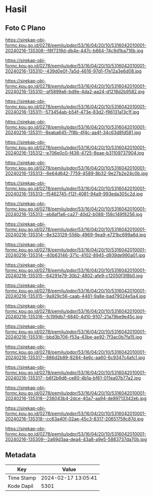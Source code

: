 # Hasil

## Foto C Plano

https://sirekap-obj-formc.kpu.go.id/0278/pemilu/pdpr/53/16/04/20/10/5316042010001-20240216-135308--f8f7318d-db4e-447c-b664-74c9d1ba716b.jpg

https://sirekap-obj-formc.kpu.go.id/0278/pemilu/pdpr/53/16/04/20/10/5316042010001-20240216-135310--439d0e0f-7a5d-4616-97d1-f7e12a3e6d08.jpg

https://sirekap-obj-formc.kpu.go.id/0278/pemilu/pdpr/53/16/04/20/10/5316042010001-20240216-135310--af5899a6-bd9e-4da2-aa24-d1218d2b9582.jpg

https://sirekap-obj-formc.kpu.go.id/0278/pemilu/pdpr/53/16/04/20/10/5316042010001-20240216-135311--573454ab-b54f-473e-83d2-f96131a13c1f.jpg

https://sirekap-obj-formc.kpu.go.id/0278/pemilu/pdpr/53/16/04/20/10/5316042010001-20240216-135311--8eaba645-7f8b-4f4c-aa4f-34c63d8fd581.jpg

https://sirekap-obj-formc.kpu.go.id/0278/pemilu/pdpr/53/16/04/20/10/5316042010001-20240216-135312--e706e0c0-f436-4725-8eae-b31109737904.jpg

https://sirekap-obj-formc.kpu.go.id/0278/pemilu/pdpr/53/16/04/20/10/5316042010001-20240216-135313--6e64d642-7759-4589-8b32-9e27b2e24c0b.jpg

https://sirekap-obj-formc.kpu.go.id/0278/pemilu/pdpr/53/16/04/20/10/5316042010001-20240216-135313--f5462745-f12f-4081-94a9-993eda305c2d.jpg

https://sirekap-obj-formc.kpu.go.id/0278/pemilu/pdpr/53/16/04/20/10/5316042010001-20240216-135313--eb8af1a6-ca27-40d2-b088-158c149f8256.jpg

https://sirekap-obj-formc.kpu.go.id/0278/pemilu/pdpr/53/16/04/20/10/5316042010001-20240216-135314--8e323129-556b-4969-9ea9-e721bc699a6d.jpg

https://sirekap-obj-formc.kpu.go.id/0278/pemilu/pdpr/53/16/04/20/10/5316042010001-20240216-135314--40b63146-371c-4102-8945-d939de990a01.jpg

https://sirekap-obj-formc.kpu.go.id/0278/pemilu/pdpr/53/16/04/20/10/5316042010001-20240216-135315--64291e79-30b2-4802-afe9-c12050f3f8b0.jpg

https://sirekap-obj-formc.kpu.go.id/0278/pemilu/pdpr/53/16/04/20/10/5316042010001-20240216-135315--9a929c56-caab-4461-9a8e-bad79024e5a4.jpg

https://sirekap-obj-formc.kpu.go.id/0278/pemilu/pdpr/53/16/04/20/10/5316042010001-20240216-135316--fc199db7-6840-4d10-9107-21a79be9e45c.jpg

https://sirekap-obj-formc.kpu.go.id/0278/pemilu/pdpr/53/16/04/20/10/5316042010001-20240216-135316--bbd3b706-f53a-43be-ae92-7f3ac0b7fa15.jpg

https://sirekap-obj-formc.kpu.go.id/0278/pemilu/pdpr/53/16/04/20/10/5316042010001-20240216-135317--886d2b89-8284-4e6c-aa60-6c9347c4afc1.jpg

https://sirekap-obj-formc.kpu.go.id/0278/pemilu/pdpr/53/16/04/20/10/5316042010001-20240216-135317--b6f2b9d6-ce80-4b1a-bf61-011ea07b77a2.jpg

https://sirekap-obj-formc.kpu.go.id/0278/pemilu/pdpr/53/16/04/20/10/5316042010001-20240216-135318--236043b4-2dce-40a7-aa94-de89713342eb.jpg

https://sirekap-obj-formc.kpu.go.id/0278/pemilu/pdpr/53/16/04/20/10/5316042010001-20240216-135318--cc63a40f-02ae-45c3-8317-20651759c87d.jpg

https://sirekap-obj-formc.kpu.go.id/0278/pemilu/pdpr/53/16/04/20/10/5316042010001-20240216-135309--2a69d3aa-dea4-43a8-a9e5-5883737da70b.jpg


## Metadata

| Key        | Value               |
| ---------- | ------------------- |
| Time Stamp | 2024-02-17 13:05:41 |
| Kode Dapil | 5301                |



